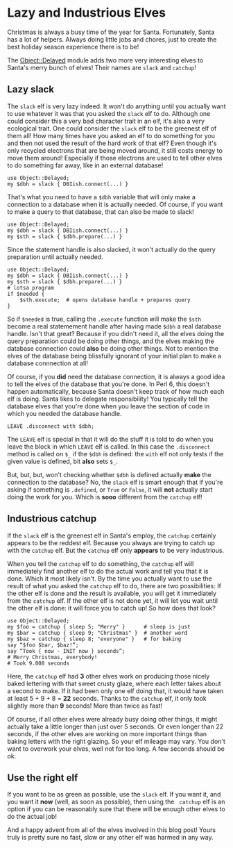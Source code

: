 Lazy and Industrious Elves
==========================

Christmas is always a busy time of the year for Santa.  Fortunately, Santa has
a lot of helpers.  Always doing little jobs and chores, just to create the
best holiday season experience there is to be!

The [Object::Delayed](https://modules.perl6.org/dist/Object::Delayed) module
adds two more very interesting elves to Santa's merry bunch of elves!  Their
names are `slack` and `catchup`!

Lazy slack
----------
The `slack` elf is very lazy indeed.  It won't do anything until you actually
want to use whatever it was that you asked the `slack` elf to do.  Although
one could consider this a very bad character trait in an elf, it's also a
very ecological trait.  One could consider the `slack` elf to be the greenest
elf of them all!  How many times have you asked an elf to do something for you
and then not used the result of the hard work of that elf?  Even though it's
only recycled electrons that are being moved around, it still costs energy to
move them around!  Especially if those electrons are used to tell other elves
to do something far away, like in an external database!

    use Object::Delayed;
    my $dbh = slack { DBIish.connect(...) }

That's what you need to have a `$dbh` variable that will only make a connection
to a database when it is actually needed.  Of course, if you want to make a
query to that database, that can also be made to slack!

    use Object::Delayed;
    my $dbh = slack { DBIish.connect(...) }
    my $sth = slack { $dbh.prepare(...) }

Since the statement handle is also slacked, it won't actually do the query
preparation until actually needed.

    use Object::Delayed;
    my $dbh = slack { DBIish.connect(...) }
    my $sth = slack { $dbh.prepare(...) }
    # lotsa program
    if $needed {
        $sth.execute;  # opens database handle + prepares query
    }

So if `$needed` is true, calling the `.execute` function will make the `$sth`
become a real statemement handle after having made `$dbh` a real database
handle.  Isn't that great?  Because if you didn't need it, all the elves doing
the query preparation could be doing other things, and the elves making the
database connection could **also** be doing other things.  Not to mention the
elves of the database being blissfully ignorant of your initial plan to make
a database connnection at all!

Of course, if you **did** need the database connection, it is always a good
idea to tell the elves of the database that you're done.  In Perl 6, this
doesn't happen automatically, because Santa doesn't keep track of how much
each elf is doing.  Santa likes to delegate responsibility!  You typically
tell the database elves that you're done when you leave the section of code
in which you needed the database handle.

    LEAVE .disconnect with $dbh;

The `LEAVE` elf is special in that it will do the stuff it is told to do when
you leave the block in which `LEAVE` elf is called.  In this case the
`.disconnect` method is called on `$_` if the `$dbh` is defined: the `with`
elf not only tests if the given value is defined, bit **also** sets `$_`.

But, but, but, won't checking whether `$dbh` is defined actually **make**
the connection to the database?  No, the `slack` elf is smart enough that if
you're asking if something is `.defined`, or `True` or `False`, it will
**not** actually start doing the work for you.  Which is **sooo** different
from the `catchup` elf!

Industrious catchup
-------------------
If the `slack` elf is the greenest elf in Santa's employ, the `catchup`
certainly appears to be the reddest elf.  Because you always are trying to
catch up with the `catchup` elf.  But the `catchup` elf only **appears** to be
very industrious.

When you tell the `catchup` elf to do something, the `catchup` elf will
immediately find another elf to do the actual work and tell you that it is
done.  Which it most likely isn't.  By the time you actually want to use the
result of what you asked the `catchup` elf to do, there are two possibilities:
If the other elf is done and  the result is available, you will get it
immediately from the `catchup` elf.  If the other elf is not done yet, it will
let you wait until the other elf is done: it will force you to catch up!  So
how does that look?

    use Object::Delayed;
    my $foo = catchup { sleep 5; "Merry" }      # sleep is just
    my $bar = catchup { sleep 9; "Christmas" }  # another word
    my $baz = catchup { sleep 8; "everyone" }   # for baking
    say “$foo $bar, $baz!”;
    say “Took { now - INIT now } seconds”;
    # Merry Christmas, everybody!
    # Took 9.008 seconds

Here, the `catchup` elf had **3** other elves work on producing those nicely
baked lettering with that sweet crusty glaze, where each letter takes about
a second to make.  If it had been only one elf doing that, it would have
taken at least 5 + 9 + 8 = **22** seconds.  Thanks to the `catchup` elf, it
only took slightly more than **9** seconds!  More than twice as fast!

Of course, if all other elves were already busy doing other things, it might
actually take a little longer than just over 5 seconds.  Or even longer than
22 seconds, if the other elves are working on more important things than
baking letters with the right glazing.  So your elf mileage may vary.  You
don't want to overwork your elves, well not for too long.  A few seconds
should be ok.

Use the right elf
-----------------
If you want to be as green as possible, use the `slack` elf.  If you want it,
and you want it **now** (well, as soon as possible), then using the ` catchup`
elf is an option if you can be reasonably sure that there will be enough other
elves to do the actual job!

And a happy advent from all of the elves involved in this blog post!  Yours
truly is pretty sure no fast, slow or any other elf was harmed in any way.
